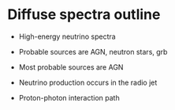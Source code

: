 Diffuse spectra outline
=======================

* High-energy neutrino spectra

* Probable sources are AGN, neutron stars, grb
 
* Most probable sources are AGN

* Neutrino production occurs in the radio jet

* Proton-photon interaction path

